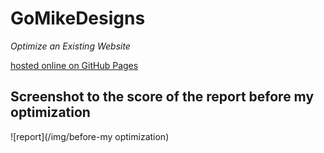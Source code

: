 # GoMikeDesigns
*Optimize an Existing Website*

[hosted online on GitHub Pages](https://isfiaya.github.io/GoMikeDesigns/)

## Screenshot to the score of the report before my optimization
![report](/img/before-my optimization)